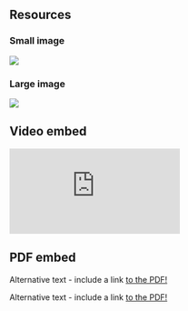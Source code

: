 ## Resources

### Small image

![](https://pbs.twimg.com/profile_images/903658777295163392/afySJpM5_400x400.jpg)

### Large image

![](https://pbs.twimg.com/profile_banners/903380300620849153/1504220447/1500x500)

## Video embed

<div class="aspect-ratio">
  <iframe src="https://www.youtube.com/embed/uWSxzjyMNpU" frameborder="0" allowfullscreen="True"></iframe>
</div>

## PDF embed
<object data="assets/sample-pdf.pdf" type="application/pdf" width="100%" height="600px">
  <p>Alternative text - include a link <a href="assets/sample-pdf.pdf">to the PDF!</a></p>
</object>
<p>Alternative text - include a link <a href="assets/sample-pdf.pdf">to the PDF!</a></p>
